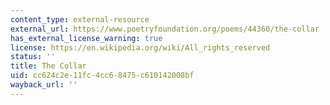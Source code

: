 ```yaml
---
content_type: external-resource
external_url: https://www.poetryfoundation.org/poems/44360/the-collar
has_external_license_warning: true
license: https://en.wikipedia.org/wiki/All_rights_reserved
status: ''
title: The Collar
uid: cc624c2e-11fc-4cc6-8475-c610142008bf
wayback_url: ''
---
```

